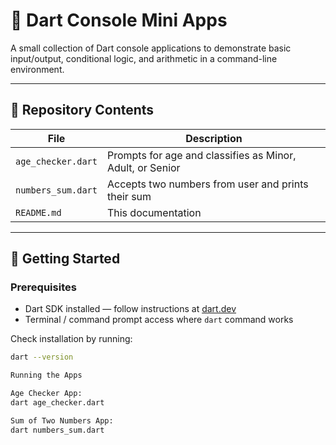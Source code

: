 # 🧮 Dart Console Mini Apps

A small collection of Dart console applications to demonstrate basic input/output, conditional logic, and arithmetic in a command-line environment.

---

## 📂 Repository Contents

| File | Description |
|------|-------------|
| `age_checker.dart` | Prompts for age and classifies as Minor, Adult, or Senior |
| `numbers_sum.dart` | Accepts two numbers from user and prints their sum |
| `README.md` | This documentation |

---

## 🚀 Getting Started

### Prerequisites

- Dart SDK installed — follow instructions at [dart.dev](https://dart.dev/get-dart)  
- Terminal / command prompt access where `dart` command works  

Check installation by running:
```bash
dart --version

Running the Apps

Age Checker App:
dart age_checker.dart

Sum of Two Numbers App:
dart numbers_sum.dart





